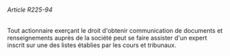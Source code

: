 ###### Article R225-94

Tout actionnaire exerçant le droit d'obtenir communication de documents et renseignements auprès de la société peut se faire assister d'un expert inscrit sur une des listes établies par les cours et tribunaux.


